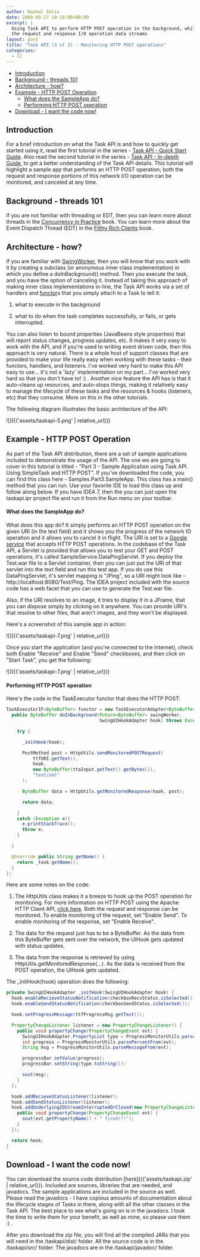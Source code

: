 ```yaml
---
author: Nazmul Idris
date: 2008-05-27 19:18:08+00:00
excerpt: |
  Using Task API to perform HTTP POST operation in the background, while monitoring
  the request and response I/O operation data streams
layout: post
title: "Task API (3 of 3) - Monitoring HTTP POST operations"
categories:
  - CC
---
```


<!-- START doctoc generated TOC please keep comment here to allow auto update -->
<!-- DON'T EDIT THIS SECTION, INSTEAD RE-RUN doctoc TO UPDATE -->

- [Introduction](#introduction)
- [Background - threads 101](#background---threads-101)
- [Architecture - how?](#architecture---how)
- [Example - HTTP POST Operation](#example---http-post-operation)
  - [What does the SampleApp do?](#what-does-the-sampleapp-do)
  - [Performing HTTP POST operation](#performing-http-post-operation)
- [Download - I want the code now!](#download---i-want-the-code-now)

<!-- END doctoc generated TOC please keep comment here to allow auto update -->

## Introduction

For a brief introduction on what the Task API is and how to quickly get started using it, read the first tutorial in the
series - [Task API - Quick Start Guide](https://developerlifecom.wordpress.com/2008/04/06/task-api-quick-start-guide/).
Also read the second tutorial in the series -
[Task API - In-depth Guide](https://developerlifecom.wordpress.com/2008/04/08/task-api-2-of-5-task-api-in-depth/), to
get a better understanding of the Task API details. This tutorial will highlight a sample app that performs an HTTP POST
operation; both the request and response portions of this network I/O operation can be monitored, and canceled at any
time.

## Background - threads 101

If you are not familiar with threading or EDT, then you can learn more about threads in the
[Concurrency in Practice](http://www.amazon.com/gp/product/0321349601/104-6050793-5284701?ie=UTF8&tag=developerlife-20&linkCode=xm2&camp=1789&creativeASIN=0321349601)
book. You can learn more about the Event Dispatch Thread (EDT) in the
[Filthy Rich Clients](http://www.amazon.com/gp/product/0132413930/104-6050793-5284701?ie=UTF8&tag=developerlife-20&linkCode=xm2&camp=1789&creativeASIN=0132413930)
book.

## Architecture - how?

If you are familiar with [SwingWorker](http://java.sun.com/javase/6/docs/api/javax/swing/SwingWorker.html), then you
will know that you work with it by creating a subclass (or anonymous inner class implementation) in which you define a
doInBackground() method. Then you execute the task, and you have the option of canceling it. Instead of taking this
approach of making inner class implementations in-line, the Task API works via a set of handlers and
[functor](http://en.wikipedia.org/wiki/Functor)s that you simply attach to a Task to tell it:

1. what to execute in the background

2. what to do when the task completes successfully, or fails, or gets interrupted.

You can also listen to bound properties (JavaBeans style properties) that will report status changes, progress updates,
etc. It makes it very easy to work with the API, and if you're used to writing event driven code, then this approach is
very natural. There is a whole host of support classes that are provided to make your life really easy when working with
these tasks - their functors, handlers, and listeners. I've worked very hard to make this API easy to use... it's not a
'lazy' implementation on my part... I've worked very hard so that you don't have to! :) . Another nice feature the API
has is that it auto-cleans up resources, and auto-stops things, making it relatively easy to manage the lifecycle of
these tasks and the resources & hooks (listeners, etc) that they consume. More on this in the other tutorials.

The following diagram illustrates the basic architecture of the API:

![]({{'assets/taskapi-5.png' | relative_url}})

## Example - HTTP POST Operation

As part of the Task API distribution, there are a set of sample applications included to demonstrate the usage of the
API. The one we are going to cover in this tutorial is titled - "Part 3 - Sample Application using Task API. Using
SimpleTask and HTTP POST". If you've downloaded the code, you can find this class here - Samples.Part3.SampleApp. This
class has a main() method that you can run. Use your favorite IDE to load this class up and follow along below. If you
have IDEA 7, then the you can just open the taskapi.ipr project file and run it from the Run menu on your toolbar.

#### What does the SampleApp do?

What does this app do? It simply performs an HTTP POST operation on the given URI (in the text field) and it shows you
the progress of the network IO operation and it allows you to cancel it in flight. The URI is set to a
[Google service](http://www.google.com/help/blogsearch/pinging_API.html) that accepts HTTP POST operations. In the
codebase of the Task API, a Servlet is provided that allows you to test your GET and POST operations, it's called
SampleService.DataPingServlet. If you deploy the Test.war file to a Servlet container, then you can just put the URI of
that servlet into the text field and run this test app. If you do use this DataPingServlet, it's servlet mapping is
"/Ping", so a URI might look like - http://localhost:8080/Test/Ping. The IDEA project included with the source code has
a web facet that you can use to generate the Test.war file.

Also, if the URI resolves to an image, it tries to display it in a JFrame, that you can dispose simply by clicking on it
anywhere. You can provide URI's that resolve to other files, that aren't images, and they won't be displayed.

Here's a screenshot of this sample app in action:

![]({{'assets/taskapi-7.png' | relative_url}})

Once you start the application (and you're connected to the Internet), check both Enable "Receive" and Enable "Send"
checkboxes, and then click on "Start Task", you get the following:

![]({{'assets/taskapi-7.png' | relative_url}})

#### Performing HTTP POST operation

Here's the code in the TaskExecutor functor that does the HTTP POST:

```java
TaskExecutorIF<ByteBuffer> functor = new TaskExecutorAdapter<ByteBuffer>() {
  public ByteBuffer doInBackground(Future<ByteBuffer> swingWorker,
                                   SwingUIHookAdapter hook) throws Exception {

    try {

      _initHook(hook);

      PostMethod post = HttpUtils.sendMonitoredPOSTRequest(
          ttfURI.getText(),
          hook,
          new ByteBuffer(ttaInput.getText().getBytes()),
          "text/xml"
      );

      ByteBuffer data = HttpUtils.getMonitoredResponse(hook, post);

      return data;

    }
    catch (Exception e){
      e.printStackTrace();
      throw e;
    }

  }

  @Override public String getName() {
    return _task.getName();
  }
};
```

Here are some notes on the code:

1. The HttpUtils class makes it a breeze to hook up the POST operation for monitoring. For more information on HTTP POST
   using the Apache HTTP Client API, [click here](http://hc.apache.org/httpclient-3.x/methods/post.html). Both the
   request and response can be monitored. To enable monitoring of the request, set "Enable Send". To enable monitoring
   of the response, set "Enable Receive".

2. The data for the request just has to be a ByteBuffer. As the data from this ByteBuffer gets sent over the network,
   the UIHook gets updated with status updates.

3. The data from the response is retrieved by using HttpUtils.getMonitoredResponse(...). As the data is received from
   the POST operation, the UIHook gets updated.

The \_initHook(hook) operation does the following:

```java
private SwingUIHookAdapter _initHook(SwingUIHookAdapter hook) {
  hook.enableRecieveStatusNotification(checkboxRecvStatus.isSelected());
  hook.enableSendStatusNotification(checkboxSendStatus.isSelected());

  hook.setProgressMessage(ttfProgressMsg.getText());

  PropertyChangeListener listener = new PropertyChangeListener() {
    public void propertyChange(PropertyChangeEvent evt) {
      SwingUIHookAdapter.PropertyList type = ProgressMonitorUtils.parseTypeFrom(evt);
      int progress = ProgressMonitorUtils.parsePercentFrom(evt);
      String msg = ProgressMonitorUtils.parseMessageFrom(evt);

      progressBar.setValue(progress);
      progressBar.setString(type.toString());

      sout(msg);
    }
  };

  hook.addRecieveStatusListener(listener);
  hook.addSendStatusListener(listener);
  hook.addUnderlyingIOStreamInterruptedOrClosed(new PropertyChangeListener() {
    public void propertyChange(PropertyChangeEvent evt) {
      sout(evt.getPropertyName() + " fired!!!");
    }
  });

  return hook;
}
```

## Download - I want the code now!

You can download the source code distribution [here]({{'assets/taskapi.zip' | relative_url}}). Included are sources,
libraries that are needed, and javadocs. The sample applications are included in the source as well. Please read the
javadocs - I have copious amounts of documentation about the lifecycle stages of Tasks in there, along with all the
other classes in the Task API. The best place to see what's going on is in the javadocs. I took the time to write them
for your benefit, as well as mine, so please use them :) .

After you download the zip file, you will find all the compiled JARs that you will need in the /taskapi/dist/ folder.
All the source code is in the /taskapi/src/ folder. The javadocs are in the /taskapi/javadoc/ folder.
